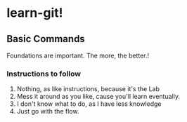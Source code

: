 # learn-git!
## Basic Commands
Foundations are important. The more, the better.!

### Instructions to follow

1. Nothing, as like instructions, because it's the Lab
2. Mess it around as you like, cause you'll learn eventually.
3. I don't know what to do, as I have less knowledge
4. Just go with the flow.